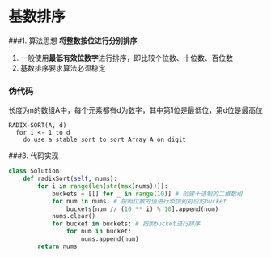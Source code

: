 # 基数排序

###1. 算法思想
**将整数按位进行分别排序**
1. 一般使用**最低有效位数字**进行排序，即比较个位数、十位数、百位数
2. 基数排序要求算法必须稳定
### 伪代码
长度为n的数组A中，每个元素都有d为数字，其中第1位是最低位，第d位是最高位
```text
RADIX-SORT(A, d)
  for i <- 1 to d
    do use a stable sort to sort Array A on digit
```
###3. 代码实现
```python
class Solution:
    def radixSort(self, nums):
        for i in range(len(str(max(nums)))):
            buckets = [[] for _ in range(10)] # 创建十进制的二维数组
            for num in nums: # 按照位数的值进行添加到对应的bucket
                buckets[num // (10 ** i) % 10].append(num)
            nums.clear()
            for bucket in buckets: # 按照bucket进行排序
                for num in bucket:
                    nums.append(num)
        return nums
```

